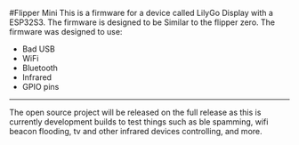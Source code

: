 #Flipper Mini
This is a firmware for a device called LilyGo Display with a ESP32S3.
The firmware is designed to be Similar to the flipper zero.
The firmware was designed to use:
* Bad USB
* WiFi
* Bluetooth
* Infrared
* GPIO pins
----------------------------------------------------------------------
The open source project will be released on the full release as this is
currently development builds to test things such as ble spamming, wifi
beacon flooding, tv and other infrared devices controlling, and more.
